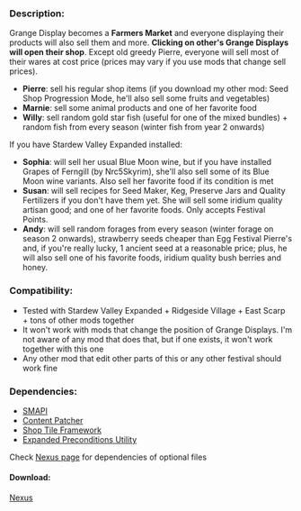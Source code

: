 ### Description:
Grange Display becomes a **Farmers Market** and everyone displaying their products will also sell them and more. **Clicking on other's Grange Displays will open their shop**. Except old greedy Pierre, everyone will sell most of their wares at cost price (prices may vary if you use mods that change sell prices).

- **Pierre**: sell his regular shop items (if you download my other mod: Seed Shop Progression Mode, he'll also sell some fruits and vegetables)
- **Marnie**: sell some animal products and one of her favorite food
- **Willy**: sell random gold star fish (useful for one of the mixed bundles) + random fish from every season (winter fish from year 2 onwards)

If you have Stardew Valley Expanded installed:

- **Sophia**: will sell her usual Blue Moon wine, but if you have installed Grapes of Ferngill (by Nrc5Skyrim), she'll also sell some of its Blue Moon wine variants. Also sell her favorite food if its condition is met
- **Susan**: will sell recipes for Seed Maker, Keg, Preserve Jars and Quality Fertilizers if you don't have them yet. She will sell some iridium quality artisan good; and one of her favorite foods. Only accepts Festival Points.
- **Andy**: will sell random forages from every season (winter forage on season 2 onwards), strawberry seeds cheaper than Egg Festival Pierre's and, if you're really lucky, 1 ancient seed at a reasonable price; plus, he will also sell one of his favorite foods, iridium quality bush berries and honey.


### Compatibility:
- Tested with Stardew Valley Expanded + Ridgeside Village + East Scarp + tons of other mods together
- It won't work with mods that change the position of Grange Displays. I'm not aware of any mod that does that, but if one exists, it won't work together with this one
- Any other mod that edit other parts of this or any other festival should work fine

### Dependencies:
- [SMAPI](https://www.nexusmods.com/stardewvalley/mods/2400)
- [Content Patcher](https://www.nexusmods.com/stardewvalley/mods/1915)
- [Shop Tile Framework](https://www.nexusmods.com/stardewvalley/mods/5005)
- [Expanded Preconditions Utility](https://www.nexusmods.com/stardewvalley/mods/6529)

Check [Nexus page](https://www.nexusmods.com/stardewvalley/mods/11617) for dependencies of optional files

#### Download:
[Nexus](https://www.nexusmods.com/stardewvalley/mods/11617)
